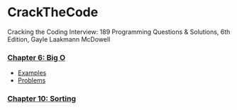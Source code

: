 # CrackTheCode
Cracking the Coding Interview: 189 Programming Questions &amp; Solutions, 6th Edition, Gayle Laakmann McDowell 


### [Chapter 6: Big O](06_BigO)
- [Examples](06_BigO/examples_bigO.ipynb)
- [Problems](06_BigO/problems_bigO.ipynb)



### [Chapter 10: Sorting](10_Sorting)
